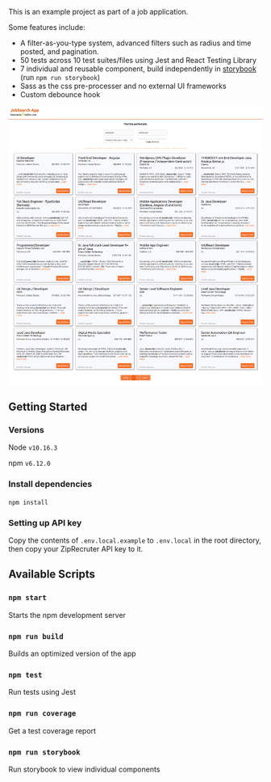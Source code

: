 This is an example project as part of a job application.

Some features include:
- A filter-as-you-type system, advanced filters such as radius and time posted, and pagination.
- 50 tests across 10 test suites/files using Jest and React Testing Library
- 7 individual and reusable component, build independently in [storybook](https://storybook.js.org/) (run `npm run storybook`)
- Sass as the css pre-processer and no external UI frameworks
- Custom debounce hook

![screenshot of application](docs/screenshot.png)
## Getting Started

### Versions
Node `v10.16.3`

npm `v6.12.0`

### Install dependencies
`npm install`

### Setting up API key
Copy the contents of `.env.local.example` to `.env.local` in the root directory, then copy your ZipRecruter API key to it.

## Available Scripts

### `npm start`
Starts the npm development server

### `npm run build`
Builds an optimized version of the app

### `npm test`
Run tests using Jest

### `npm run coverage`
Get a test coverage report

### `npm run storybook`
Run storybook to view individual components
